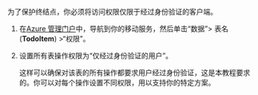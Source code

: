 
为了保护终结点，你必须将访问权限仅限于经过身份验证的客户端。

1. 在[Azure 管理门户](https://manage.windowsazure.cn/)中，导航到你的移动服务，然后单击“数据”> 表名 (**TodoItem**) >“权限”。 

2. 设置所有表操作权限为“仅经过身份验证的用户”。

	 这样可以确保对该表的所有操作都要求用户经过身份验证，这是本教程要求的。你可以对每个操作设置不同权限，用以支持你的特定方案。

<!---HONumber=74-->
